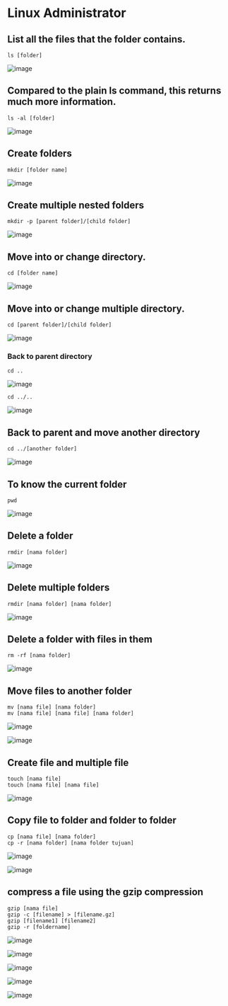 # Linux Administrator

## List all the files that the folder contains. 

```
ls [folder]
```

![image](https://github.com/user-attachments/assets/8fc8cc0a-0c09-474c-a469-2b515dcb79dc)

## Compared to the plain ls command, this returns much more information.

```
ls -al [folder]
```

![image](https://github.com/user-attachments/assets/8f3e4b2b-9a3f-4cc0-9478-d4e40567da3d)

## Create folders 

```
mkdir [folder name]
```

![image](https://github.com/user-attachments/assets/7d636afe-efba-4c88-8f0c-d6eb428b1624)

## Create multiple nested folders 

```
mkdir -p [parent folder]/[child folder]
```

![image](https://github.com/user-attachments/assets/3c58bdce-d1ef-4f2a-b060-876b2e5a75a6)

## Move into or change directory.

```
cd [folder name] 
```

![image](https://github.com/user-attachments/assets/2a146c75-3806-4281-aa67-4a0e59d7d710)

## Move into or change multiple directory.

```
cd [parent folder]/[child folder] 
```

![image](https://github.com/user-attachments/assets/3a816e64-c50c-4399-a70f-5c6ff76a96b1)

### Back to parent directory

```
cd ..
```

![image](https://github.com/user-attachments/assets/9ed4d415-e658-4367-9add-0d3a24142b6d)

```
cd ../..
```

![image](https://github.com/user-attachments/assets/85fb75ad-294b-4c36-976d-7d6142ef541a)

## Back to parent and move another directory 

```
cd ../[another folder]
```

![image](https://github.com/user-attachments/assets/a6dc5974-b4ba-4bdf-9cce-9b18df986c84)

## To know the current folder 

```
pwd
```

![image](https://github.com/user-attachments/assets/54ef0adf-18ed-472f-8f4a-564493bd0cab)

## Delete a folder

```
rmdir [nama folder]
```

![image](https://github.com/user-attachments/assets/df6d4347-afa9-4e12-ba69-20f191226cc6)

## Delete multiple folders

```
rmdir [nama folder] [nama folder]
```

![image](https://github.com/user-attachments/assets/8cd84420-c6bb-46d4-bad8-7bbee0724488)

## Delete a folder with files in them

```
rm -rf [nama folder]
```

![image](https://github.com/user-attachments/assets/32832362-9b94-499b-9b39-1f67085359fe)

## Move files to another folder 

```
mv [nama file] [nama folder]
mv [nama file] [nama file] [nama folder]
```

![image](https://github.com/user-attachments/assets/d4618bac-12a0-49ec-abde-052a1de57448)

![image](https://github.com/user-attachments/assets/11cf9303-b848-44a2-9954-2a71ac2459c3)

## Create file and multiple file 

```
touch [nama file] 
touch [nama file] [nama file] 
```

![image](https://github.com/user-attachments/assets/150ea9c3-f93a-4af0-a926-0b9141168b55)

## Copy file to folder and folder to folder  

```
cp [nama file] [nama folder]
cp -r [nama folder] [nama folder tujuan] 
```

![image](https://github.com/user-attachments/assets/f451ea0e-fb1b-4047-8e2a-efd83214773f)

![image](https://github.com/user-attachments/assets/b8b46e2a-ae2d-4d5e-88cc-117977f955e8)

## compress a file using the gzip compression  

```
gzip [nama file] 
gzip -c [filename] > [filename.gz]
gzip [filename1] [filename2]
gzip -r [foldername]
```

![image](https://github.com/user-attachments/assets/491eabdb-f44f-474b-8c48-f24fa3da2d62)

![image](https://github.com/user-attachments/assets/a0422224-d1b0-4cb9-bd6d-836f22054a03)

![image](https://github.com/user-attachments/assets/8bf2ebc8-b4b0-4750-b481-7244656bd459)

![image](https://github.com/user-attachments/assets/d090f26a-1187-45ad-8524-10645391b01d)

![image](https://github.com/user-attachments/assets/95145052-2bac-4764-8c15-2078b2146556)

